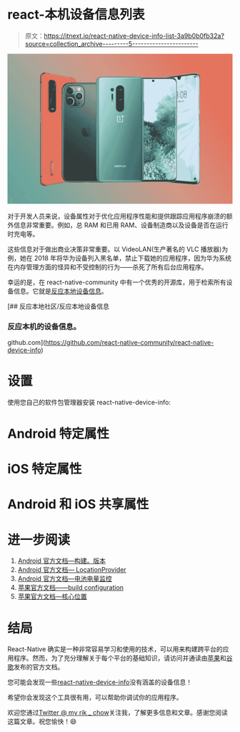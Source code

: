# react-本机设备信息列表

> 原文：<https://itnext.io/react-native-device-info-list-3a9b0b0fb32a?source=collection_archive---------5----------------------->

![](img/ae6a17e7c982a10fdd0a08676425cef2.png)

对于开发人员来说，设备属性对于优化应用程序性能和提供跟踪应用程序崩溃的额外信息非常重要。例如，总 RAM 和已用 RAM、设备制造商以及设备是否在运行时充电等。

这些信息对于做出商业决策非常重要。以 VideoLAN(生产著名的 VLC 播放器)为例，她在 2018 年将华为设备列入黑名单，禁止下载她的应用程序，因为华为系统在内存管理方面的怪异和不受控制的行为——杀死了所有后台应用程序。

幸运的是，在 react-native-community 中有一个优秀的开源库，用于检索所有设备信息。它就是[反应本地设备信息](https://github.com/react-native-community/react-native-device-info)。

[](https://github.com/react-native-community/react-native-device-info) [## 反应本地社区/反应本地设备信息

### 反应本机的设备信息。

github.com](https://github.com/react-native-community/react-native-device-info) 

# 设置

使用您自己的软件包管理器安装 react-native-device-info:

# Android 特定属性

# iOS 特定属性

# Android 和 iOS 共享属性

# 进一步阅读

1.  [Android 官方文档—构建。版本](https://developer.android.com/reference/android/os/Build.VERSION)
2.  [Android 官方文档— LocationProvider](https://developer.android.com/reference/android/location/LocationProvider)
3.  [Android 官方文档—电池电量监控](https://developer.android.com/training/monitoring-device-state/battery-monitoring)
4.  [苹果官方文档——build configuration](https://developer.apple.com/documentation/bundleresources/information_property_list/bundle_configuration)
5.  [苹果官方文档—核心位置](https://developer.apple.com/documentation/corelocation/)

# 结局

React-Native 确实是一种非常容易学习和使用的技术，可以用来构建跨平台的应用程序。然而，为了充分理解关于每个平台的基础知识，请访问并通读由[苹果](https://developer.apple.com/documentation/technologies)和[谷歌](https://developer.android.com/)发布的官方文档。

您可能会发现一些[react-native-device-info](https://github.com/react-native-community/react-native-device-info#getserialnumber)没有涵盖的设备信息！

希望你会发现这个工具很有用，可以帮助你调试你的应用程序。

欢迎您通过[Twitter @ my rik _ chow](https://twitter.com/myrick_chow)关注我，了解更多信息和文章。感谢您阅读这篇文章。祝您愉快！😄